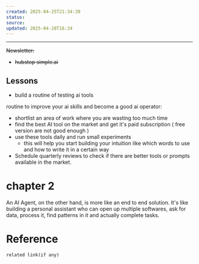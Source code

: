 ```yaml
---
created: 2025-04-25T21:34:39
status: 
source: 
updated: 2025-04-28T16:24
---
```

---

~~Newsletter:~~
- ~~hubstop simple.ai~~


## Lessons

- build a routine of testing ai tools




routine to improve your ai skills and become a good ai operator:
- shortlist an area of  work where you are wasting too much time
- find the best AI tool on the market and get it's paid subscription ( free version are not good enough )
- use these tools daily and run small experiments
	- this will help you start building your intuition like which words to use and how to write it in a certain way
- Schedule quarterly reviews to check if there are better tools or prompts available in the market.







# chapter 2

An AI Agent, on the other hand, is more like an
end to end solution. It's like building a personal
assistant who can open up multiple softwares,
ask for data, process it, find patterns in it and
actually complete tasks.


# Reference
`related link(if any)`

